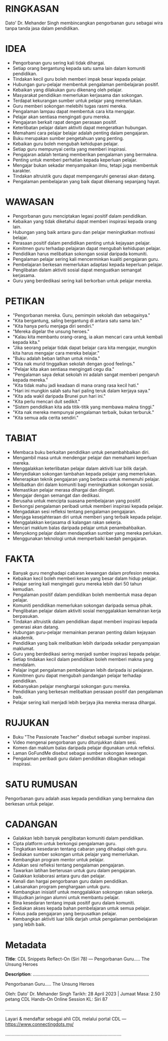 # RINGKASAN
Dato' Dr. Mehander Singh membincangkan pengorbanan guru sebagai wira tanpa tanda jasa dalam pendidikan.

# IDEA
- Pengorbanan guru sering kali tidak dihargai.
- Setiap orang bergantung kepada satu sama lain dalam komuniti pendidikan.
- Tindakan kecil guru boleh memberi impak besar kepada pelajar.
- Hubungan guru-pelajar membentuk pengalaman pembelajaran positif.
- Kebaikan yang dilakukan guru dikenang oleh pelajar.
- Masyarakat pendidikan memerlukan kerjasama dan sokongan.
- Terdapat kekurangan sumber untuk pelajar yang memerlukan.
- Guru memberi sokongan melebihi tugas rasmi mereka.
- Pengalaman lampau dapat membentuk cara kita mengajar.
- Pelajar akan sentiasa mengingati guru mereka.
- Pengajaran berkait rapat dengan perasaan positif.
- Keterlibatan pelajar dalam aktiviti dapat mengeratkan hubungan.
- Memahami cara pelajar belajar adalah penting dalam pengajaran.
- Buku merupakan sumber pengetahuan yang penting.
- Kebaikan guru boleh mengubah kehidupan pelajar.
- Setiap guru mempunyai cerita yang memberi inspirasi.
- Pengajaran adalah tentang memberikan pengalaman yang bermakna.
- Penting untuk memberi perhatian kepada keperluan pelajar.
- Mengajar bukan sekadar menyampaikan ilmu, tetapi juga membentuk karakter.
- Tindakan altruistik guru dapat mempengaruhi generasi akan datang.
- Pengalaman pembelajaran yang baik dapat dikenang sepanjang hayat.

# WAWASAN
- Pengorbanan guru menciptakan legasi positif dalam pendidikan.
- Kebaikan yang tidak diketahui dapat memberi inspirasi kepada orang lain.
- Hubungan yang baik antara guru dan pelajar meningkatkan motivasi belajar.
- Perasaan positif dalam pendidikan penting untuk kejayaan pelajar.
- Komitmen guru terhadap pelajaran dapat mengubah kehidupan pelajar.
- Pendidikan harus melibatkan sokongan sosial daripada komuniti.
- Pengalaman pelajar sering kali mencerminkan kualiti pengajaran guru.
- Pembelajaran berkesan memerlukan adaptasi kepada keperluan pelajar.
- Penglibatan dalam aktiviti sosial dapat menguatkan semangat kerjasama.
- Guru yang berdedikasi sering kali berkorban untuk pelajar mereka.

# PETIKAN
- "Pengorbanan mereka. Guru, pemimpin sekolah dan sebagainya."
- "Kita bergantung, saling bergantung di antara satu sama lain."
- "Kita hanya perlu menjaga diri sendiri."
- "Mereka digelar the unsung heroes."
- "Kalau kita membantu orang-orang, ia akan mencari cara untuk kembali kepada kita."
- "Jika seorang pelajar tidak dapat belajar cara kita mengajar, mungkin kita harus mengajar cara mereka belajar."
- "Buku adalah beban latihan untuk minda."
- "Kita nak murid tinggalkan sekolah dengan good feelings."
- "Pelajar kita akan sentiasa mengingati cegu dia."
- "Pengalaman saya dekat sekolah ini adalah sangat memberi pengaruh kepada mereka."
- "Kita tidak mahu jadi keadaan di mana orang rasa kecil hati."
- "Hari ini mungkin salah satu hari paling teruk dalam kerjaya saya."
- "Kita ada wakil daripada Brunei pun hari ini."
- "Kita perlu mencari duit sedikit."
- "Sistem pendidikan kita ada titik-titik yang membawa makna tinggi."
- "Kita nak mereka mempunyai pengalaman terbaik, bukan terburuk."
- "Kita semua ada cerita sendiri."

# TABIAT
- Membaca buku berkaitan pendidikan untuk penambahbaikan diri.
- Mengambil masa untuk mendengar pelajar dan memahami keperluan mereka.
- Menggalakkan keterlibatan pelajar dalam aktiviti luar bilik darjah.
- Menyediakan sokongan tambahan kepada pelajar yang memerlukan.
- Menerapkan teknik pengajaran yang berbeza untuk memenuhi pelajar.
- Melibatkan diri dalam komuniti bagi meningkatkan sokongan sosial.
- Memastikan pelajar merasa dihargai dan diingati.
- Mengajar dengan semangat dan dedikasi.
- Berusaha untuk mencipta suasana pembelajaran yang positif.
- Berkongsi pengalaman peribadi untuk memberi inspirasi kepada pelajar.
- Mengadakan sesi refleksi tentang pengalaman pengajaran.
- Menjaga kesejahteraan diri untuk memberi yang terbaik kepada pelajar.
- Menggalakkan kerjasama di kalangan rakan sekerja.
- Mencari maklum balas daripada pelajar untuk penambahbaikan.
- Menyokong pelajar dalam mendapatkan sumber yang mereka perlukan.
- Menggunakan teknologi untuk memperbaiki kaedah pengajaran.

# FAKTA
- Banyak guru menghadapi cabaran kewangan dalam profesion mereka.
- Kebaikan kecil boleh memberi kesan yang besar dalam hidup pelajar.
- Pelajar sering kali mengingati guru mereka lebih dari 50 tahun kemudian.
- Pengalaman positif dalam pendidikan boleh membentuk masa depan pelajar.
- Komuniti pendidikan memerlukan sokongan daripada semua pihak.
- Penglibatan pelajar dalam aktiviti sosial menggalakkan kemahiran kerja berpasukan.
- Tindakan altruistik dalam pendidikan dapat memberi inspirasi kepada generasi akan datang.
- Hubungan guru-pelajar memainkan peranan penting dalam kejayaan akademik.
- Pendidikan yang baik melibatkan lebih daripada sekadar penyampaian maklumat.
- Guru yang berdedikasi sering menjadi sumber inspirasi kepada pelajar.
- Setiap tindakan kecil dalam pendidikan boleh memberi makna yang mendalam.
- Pelajar ingat pengalaman pembelajaran lebih daripada isi pelajaran.
- Komitmen guru dapat mengubah pandangan pelajar terhadap pendidikan.
- Kebanyakan pelajar menghargai sokongan guru mereka.
- Pendidikan yang berkesan melibatkan perasaan positif dan pengalaman baik.
- Pelajar sering kali menjadi lebih berjaya jika mereka merasa dihargai.

# RUJUKAN
- Buku "The Passionate Teacher" disebut sebagai sumber inspirasi.
- Video mengenai pengorbanan guru ditunjukkan dalam sesi.
- Komen dan maklum balas daripada pelajar digunakan untuk refleksi.
- Laman GoFundMe disebut sebagai sumber sokongan kewangan.
- Pengalaman peribadi guru dalam pendidikan dibagikan sebagai inspirasi. 

# SATU RUMUSAN
Pengorbanan guru adalah asas kepada pendidikan yang bermakna dan berkesan untuk pelajar. 

# CADANGAN
- Galakkan lebih banyak penglibatan komuniti dalam pendidikan.
- Cipta platform untuk berkongsi pengalaman guru.
- Tingkatkan kesedaran tentang cabaran yang dihadapi oleh guru.
- Sediakan sumber sokongan untuk pelajar yang memerlukan.
- Kembangkan program mentor untuk pelajar.
- Adakan sesi refleksi tentang pengalaman pengajaran.
- Tawarkan latihan berterusan untuk guru dalam pengajaran.
- Galakkan kolaborasi antara guru dan pelajar.
- Kenali dan hargai pengorbanan guru dalam pendidikan.
- Laksanakan program penghargaan untuk guru.
- Kembangkan inisiatif untuk menggalakkan sokongan rakan sekerja.
- Wujudkan jaringan alumni untuk membantu pelajar.
- Bina kesedaran tentang impak positif guru dalam komuniti.
- Sediakan akses kepada bahan pembelajaran untuk semua pelajar.
- Fokus pada pengajaran yang berpusatkan pelajar.
- Kembangkan aktiviti luar bilik darjah untuk pengalaman pembelajaran yang lebih baik.

# Metadata
**Title**: CDL Snippets Reflect-On (Siri 78) — Pengorbanan Guru..... The Unsung Heroes

**Description**: ...........................................................................................

Pengorbanan Guru..... The Unsung Heroes

Oleh: Dato' Dr. Mehander Singh
Tarikh: 28 April 2023   |   Jumaat
Masa: 2.50 petang
CDL Hands-On Online Session KL: Siri 87

...........................................................................................

Layari & mendaftar sebagai ahli CDL melalui portal CDL — https://www.connectingdots.my/

...........................................................................................